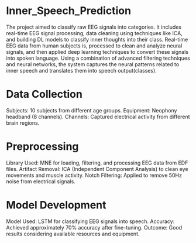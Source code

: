 # Inner_Speech_Prediction
The project aimed to classify raw EEG signals into categories. It includes real-time EEG signal processing, data cleaning using techniques like ICA, and building DL models to classify inner thoughts into their class. Real-time EEG data from human subjects is, processed to clean and analyze neural signals, and then applied deep learning techniques to convert these signals into spoken language. Using a combination of advanced filtering techniques and neural networks, the system captures the neural patterns related to inner speech and translates them into speech output(classes).

# Data Collection
  Subjects: 10 subjects from different age groups.
  Equipment: Neophony headband (8 channels).
  Channels: Captured electrical activity from different brain regions.
                        
# Preprocessing
  Library Used: MNE for loading, filtering, and processing EEG data from EDF files.
  Artifact Removal: ICA (Independent Component Analysis) to clean eye movements and muscle activity.
  Notch Filtering: Applied to remove 50Hz noise from electrical signals.
                        
# Model Development
  Model Used: LSTM for classifying EEG signals into speech.
  Accuracy: Achieved approximately 70% accuracy after fine-tuning.
  Outcome: Good results considering available resources and equipment.
